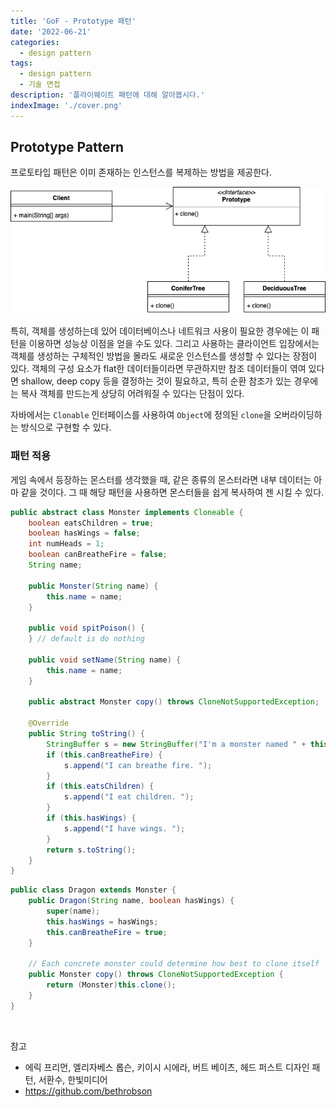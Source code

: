 ```yaml
---
title: 'GoF - Prototype 패턴'
date: '2022-06-21'
categories:
  - design pattern
tags:
  - design pattern
  - 기술 면접
description: '플라이웨이트 패턴에 대해 알아봅시다.'
indexImage: './cover.png'
---
```


## Prototype Pattern  

프로토타입 패턴은 이미 존재하는 인스턴스를 복제하는 방법을 제공한다. 

![prototype-pattern](prototype-pattern.png)

특히, 객체를 생성하는데 있어 데이터베이스나 네트워크 사용이 필요한 경우에는 이 패턴을 이용하면 성능상 이점을 얻을 수도 있다. 
그리고 사용하는 클라이언트 입장에서는 객체를 생성하는 구체적인 방법을 몰라도 새로운 인스턴스를 생성할 수 있다는 장점이 있다. 
객체의 구성 요소가 flat한 데이터들이라면 무관하지만 참조 데이터들이 엮여 있다면 shallow, deep copy 등을 결정하는 것이 필요하고, 
특히 순환 참조가 있는 경우에는 복사 객체를 만드는게 상당히 어려워질 수 있다는 단점이 있다. 

자바에서는 ```Clonable``` 인터페이스를 사용하여 ```Object```에 정의된 ```clone```을 오버라이딩하는 방식으로 구현할 수 있다. 

### 패턴 적용

게임 속에서 등장하는 몬스터를 생각했을 때, 같은 종류의 몬스터라면 내부 데이터는 아마 같을 것이다. 
그 때 해당 패턴을 사용하면 몬스터들을 쉽게 복사하여 젠 시킬 수 있다. 

``` java
public abstract class Monster implements Cloneable {
	boolean eatsChildren = true;
	boolean hasWings = false;
	int numHeads = 1;
	boolean canBreatheFire = false;
	String name;

	public Monster(String name) {
		this.name = name;
	}

	public void spitPoison() {
	} // default is do nothing

	public void setName(String name) {
		this.name = name;
	}

	public abstract Monster copy() throws CloneNotSupportedException;

	@Override
	public String toString() {
		StringBuffer s = new StringBuffer("I'm a monster named " + this.name + " with " + this.numHeads + " head(s). ");
		if (this.canBreatheFire) {
			s.append("I can breathe fire. ");
		}
		if (this.eatsChildren) {
			s.append("I eat children. ");
		}
		if (this.hasWings) {
			s.append("I have wings. ");
		}
		return s.toString();
	}
}
```

``` java
public class Dragon extends Monster {
	public Dragon(String name, boolean hasWings) {
		super(name);
		this.hasWings = hasWings;
		this.canBreatheFire = true;
	}

	// Each concrete monster could determine how best to clone itself
	public Monster copy() throws CloneNotSupportedException {
		return (Monster)this.clone();
	}
}
```

<br/>

참고
- 에릭 프리먼, 엘리자베스 롭슨, 키이시 시에라, 버트 베이츠, 헤드 퍼스트 디자인 패턴, 서환수, 한빛미디어
- https://github.com/bethrobson